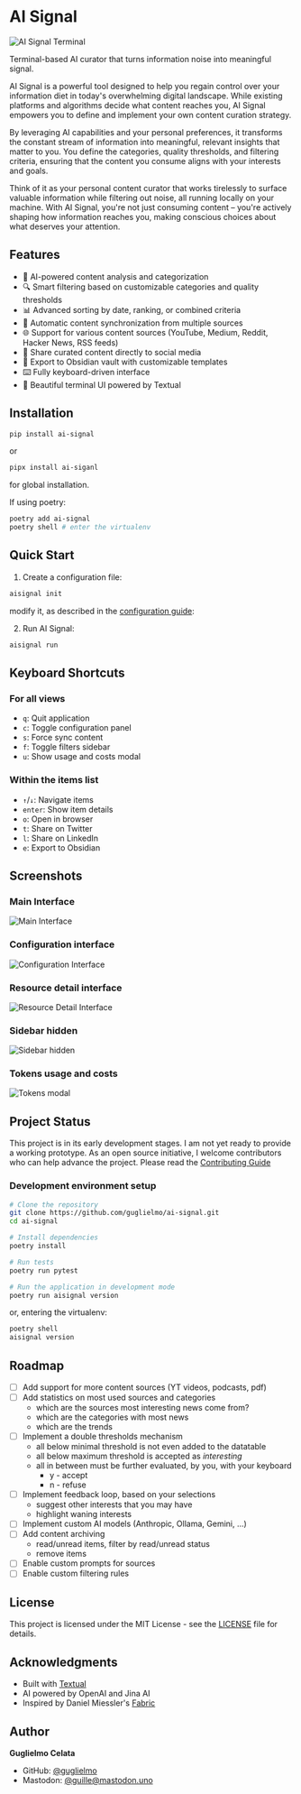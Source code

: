# AI Signal

![AI Signal Terminal](https://raw.githubusercontent.com/guglielmo/ai-signal/main/docs/images/main.png)

Terminal-based AI curator that turns information noise into meaningful signal.

AI Signal is a powerful tool designed to help you regain control over your information diet in today's 
overwhelming digital landscape. While existing platforms and algorithms decide what content reaches you, 
AI Signal empowers you to define and implement your own content curation strategy.

By leveraging AI capabilities and your personal preferences, it transforms the constant 
stream of information into meaningful, relevant insights that matter to you. 
You define the categories, quality thresholds, and filtering criteria, ensuring that the content you consume 
aligns with your interests and goals.

Think of it as your personal content curator that works tirelessly to surface valuable information 
while filtering out noise, all running locally on your machine. 
With AI Signal, you're not just consuming content – you're actively shaping how information reaches you, 
making conscious choices about what deserves your attention.

## Features

- 🤖 AI-powered content analysis and categorization
- 🔍 Smart filtering based on customizable categories and quality thresholds
- 📊 Advanced sorting by date, ranking, or combined criteria
- 🔄 Automatic content synchronization from multiple sources
- 🌐 Support for various content sources (YouTube, Medium, Reddit, Hacker News, RSS feeds)
- 📱 Share curated content directly to social media
- 📝 Export to Obsidian vault with customizable templates
- ⌨️ Fully keyboard-driven interface
- 🎨 Beautiful terminal UI powered by Textual

## Installation

```bash
pip install ai-signal
```

or 
```bash
pipx install ai-siganl
```
for global installation.


If using poetry:

```bash
poetry add ai-signal
poetry shell # enter the virtualenv
```

## Quick Start

1. Create a configuration file:
```bash
aisignal init
```
modify it, as described in the [configuration guide](docs/configuration.md):

2. Run AI Signal:
```bash
aisignal run
```

## Keyboard Shortcuts

### For all views
- `q`: Quit application
- `c`: Toggle configuration panel
- `s`: Force sync content
- `f`: Toggle filters sidebar
- `u`: Show usage and costs modal

### Within the items list
- `↑`/`↓`: Navigate items
- `enter`: Show item details
- `o`: Open in browser
- `t`: Share on Twitter
- `l`: Share on LinkedIn
- `e`: Export to Obsidian


## Screenshots

### Main Interface
![Main Interface](https://raw.githubusercontent.com/guglielmo/ai-signal/main/docs/images/main.png)

### Configuration interface
![Configuration Interface](https://raw.githubusercontent.com/guglielmo/ai-signal/main/docs/images/configuration.png)

### Resource detail interface
![Resource Detail Interface](https://raw.githubusercontent.com/guglielmo/ai-signal/main/docs/images/detail.png)

### Sidebar hidden
![Sidebar hidden](https://raw.githubusercontent.com/guglielmo/ai-signal/main/docs/images/sidebar_hidden.png)

### Tokens usage and costs
![Tokens modal](https://raw.githubusercontent.com/guglielmo/ai-signal/main/docs/images/tokens_modal.png)

## Project Status

This project is in its early development stages. 
I am not yet ready to provide a working prototype. As an open source initiative, I welcome contributors 
who can help advance the project. Please read the [Contributing Guide](CONTRIBUTING.md)


### Development environment setup

```bash
# Clone the repository
git clone https://github.com/guglielmo/ai-signal.git
cd ai-signal

# Install dependencies
poetry install

# Run tests
poetry run pytest

# Run the application in development mode
poetry run aisignal version
```

or, entering the virtualenv:

```bash
poetry shell
aisignal version
```


## Roadmap
- [ ] Add support for more content sources (YT videos, podcasts, pdf)
- [ ] Add statistics on most used sources and categories 
  - which are the sources most interesting news come from?
  - which are the categories with most news
  - which are the trends
- [ ] Implement a double thresholds mechanism
  - all below minimal threshold is not even added to the datatable
  - all below maximum threshold is accepted as _interesting_
  - all in between must be further evaluated, by you, with your keyboard
    - y - accept
    - n - refuse
- [ ] Implement feedback loop, based on your selections
  - suggest other interests that you may have
  - highlight waning interests
- [ ] Implement custom AI models (Anthropic, Ollama, Gemini, ...)
- [ ] Add content archiving
  - read/unread items, filter by read/unread status
  - remove items
- [ ] Enable custom prompts for sources
- [ ] Enable custom filtering rules

## License

This project is licensed under the MIT License - see the [LICENSE](LICENSE) file for details.

## Acknowledgments

- Built with [Textual](https://github.com/Textualize/textual)
- AI powered by OpenAI and Jina AI
- Inspired by Daniel Miessler's [Fabric](https://github.com/danielmiessler/fabric)

## Author

**Guglielmo Celata**
- GitHub: [@guglielmo](https://github.com/guglielmo)
- Mastodon: [@guille@mastodon.uno](https://mastodon.uno/@guille)
